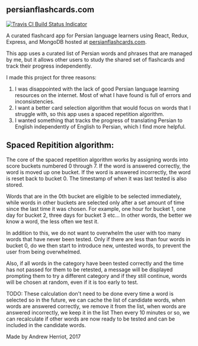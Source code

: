 ## persianflashcards.com

[![Travis CI Build Status Indicator](https://travis-ci.org/aherriot/persian.svg?branch=master "tranvis")](https://travis-ci.org/aherriot/persian)

A curated flashcard app for Persian language learners using React, Redux,
Express, and MongoDB hosted at
[persianflashcards.com](https://www.persianflashcards.com).

This app uses a curated list of Persian words and phrases that are managed by
me, but it allows other users to study the shared set of flashcards and track
their progress independently.

I made this project for three reasons:

1. I was disappointed with the lack of good Persian language learning resources
   on the internet. Most of what I have found is full of errors and
   inconsistencies.
2. I want a better card selection algorithm that would focus on words that I
   struggle with, so this app uses a spaced repetition algorithm.
3. I wanted something that tracks the progress of translating Persian to English
   independently of English to Persian, which I find more helpful.

## Spaced Repitition algorithm:

The core of the spaced repetition algorithm works by assigning words into score
buckets numbered 0 through 7. If the word is answered correctly, the word is
moved up one bucket. If the word is answered incorrectly, the word is reset back
to bucket 0. The timestamp of when it was last tested is also stored.

Words that are in the 0th bucket are eligible to be selected immediately, while
words in other buckets are selected only after a set amount of time since the
last time it was chosen. For example, one hour for bucket 1, one day for bucket
2, three days for bucket 3 etc... In other words, the better we know a word, the
less often we test it.

In addition to this, we do not want to overwhelm the user with too many words
that have never been tested. Only if there are less than four words in bucket 0,
do we then start to introduce new, untested words, to prevent the user from
being overwhelmed.

Also, if all words in the category have been tested correctly and the time has
not passed for them to be retested, a message will be displayed prompting them
to try a different category and if they still continue, words will be chosen at
random, even if it is too early to test.

TODO: These calculation don't need to be done every time a word is selected so
in the future, we can cache the list of candidate words, when words are answered
correctly, we remove it from the list, when words are answered incorrectly, we
keep it in the list Then every 10 minutes or so, we can recalculate if other
words are now ready to be tested and can be included in the candidate words.

Made by Andrew Herriot, 2017
